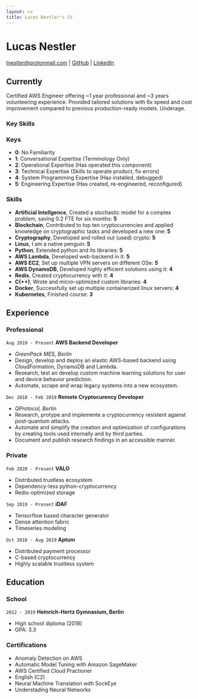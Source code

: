 ```yaml
---
layout: cv
title: Lucas Nestler's CV
---
```


# Lucas Nestler

<div id="webaddress">
<a href="lnestler@protonmail.de">lnestler@protonmail.com</a> |
 <a href="https://github.com/ClashLuke">GitHub</a> |
 <a href="https://www.linkedin.com/in/lucas-nestler/">LinkedIn</a>
</div>


## Currently

Certified AWS Engineer offering ~1 year professional and ~3 years volunteering experience. Provided tailored solutions with 6x speed and cost improvement compared to previous production-ready models. Underage.

### Key Skills

### Keys

* **0**: No Familiarity
* **1**: Conversational Expertise (Terminology Only)
* **2**: Operational Expertise (Has operated this component)
* **3**: Technical Expertise (Skills to operate product, fix errors)
* **4**: System Programming Expertise (Has installed, debugged)
* **5**: Engineering Expertise (Has created, re-engineered, reconfigured)

### Skills

* **Artificial Intellgence**, Created a stochastic model for a complex problem, saving 0.2 FTE for six months: **5**
* **Blockchain**, Contributed to top ten cryptocurrencies and applied knowledge on cryptographic tasks and developed a new one: **5**
* **Cryptography**, Developed and rolled out (used) crypto: **5**
* **Linux**, I am a native penguin: **5**
* **Python**, Extended python and its libraries: **5**
* **AWS Lambda**, Developed web-backend in it: **5**
* **AWS EC2**, Set up multiple VPN servers on different OSe: **5**
* **AWS DynamoDB**, Developed highly efficient solutions using it: **4**
* **Redis**, Created cryptocurrency with it: **4**
* **C(++)**, Wrote and micro-optimized custom libraries: **4**
* **Docker**, Successfully set up multiple containerized linux servers: **4**
* **Kubernetes**, Finished course: **3**


## Experience

### Professional

`Aug 2019 - Present`
__AWS Backend Developer__

- <i>GreenPack MES, Berlin</i>
- Design, develop and deploy an elastic AWS-based backend using CloudFormation, DynamoDB and Lambda.
- Research, test an develop custom machine learning solutions for user and device behavior prediction.
- Automate, scrape and wrap legacy systems into a new ecosystem.

`Dec 2018 - Feb 2019`
__Remote Cryptocurency Developer__

- <i>QProtocol, Berlin</i>
- Research, protype and implemente a cryptocurrency resistent against post-quantum attacks.
- Automate and simplify the creation and optimization of configurations by creating tools used internally and by third parties.
- Document and publish research findings in an accessible manner.

### Private

`Feb 2020 - Present`
__VALO__

- Distributed trustless ecosystem
- Dependency-less python-cryptocurrency
- Redis-optimized storage

`Sep 2019 - Present`
__iDAF__

- Tensorflow based character generator
- Dense attention fabric  
- Timeseries modeling


`Oct 2018 - Aug 2019`
__Aptum__

- Distributed payment processor
- C-based cryptocurrency
- Highly scalable trustless system

## Education

### School

`2012 - 2019`
__Heinrich-Hertz Gymnasium, Berlin__

- High school diploma (2018)
- GPA: 3.3

### Certifications

- Anomaly Detection on AWS
- Automatic Model Tuning with Amazon SageMaker
- AWS Certified Cloud Practioner
- English (C2)
- Neural Machine Translation with SockEye
- Understading Neural Networks
